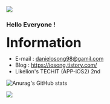 <img src="https://capsule-render.vercel.app/api?type=waving&color=31363F&height=150&section=header&text=Seongwook&fontSize=45&fontColor=EEEEEE" />

###  Hello Everyone ! 

**<span style="font-size:250%">Information</span>**  
- E-mail : danielosong98@gamil.com
- Blog : https://iosong.tistory.com/
- Likelion's TECHIT (APP-iOS2) 2nd

   


![Anurag's GitHub stats](https://github-readme-stats.vercel.app/api?username=danieiOS&show_icons=true&theme=graywhite)   


<img src="https://capsule-render.vercel.app/api?type=waving&color=31363F&height=150&section=footer" />


